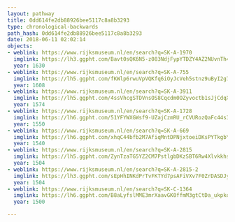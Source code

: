```yaml
---
layout: pathway
title: 0dd614fe2db88926bee5117c8a8b3293
type: chronological-backwards
path_hash: 0dd614fe2db88926bee5117c8a8b3293
date: 2018-06-11 02:02:14
objects:
- weblink: https://www.rijksmuseum.nl/en/search?q=SK-A-1970
  imglink: https://lh3.ggpht.com/Bavt0sQK6N5-z083NdjFypYTDZY4AZ2NUvnTh4j80BEnpk15qiZI7jB0CyWjtT3yp46mKbcC58iYxQ6hPmXsyiXJH74=s200
  year: 1630
- weblink: https://www.rijksmuseum.nl/en/search?q=SK-A-755
  imglink: https://lh5.ggpht.com/fKWlp6rwuVpVQKfq6iOyJcVeh5stnz9uByI2g7l4Y7xuLOgCBR9n93gBGU13TTkQYFIaFEM5Du5lQC6PgMeXHdeaBZc=s200
  year: 1608
- weblink: https://www.rijksmuseum.nl/en/search?q=SK-A-3911
  imglink: https://lh5.ggpht.com/4ssVhcgSTDVnsOS8Cqcdm0OZyvoctb1sJjCdqX3Kw3H7PHFff0zj1nUDl7ZpWR95HG8JiHK_agpbOMwHTnP0A3IIqA=s200
  year: 1574
- weblink: https://www.rijksmuseum.nl/en/search?q=SK-A-1728
  imglink: https://lh6.ggpht.com/51YFYWXGWsf9-UZajCzmRU_rCVURozQaFc44s3pgGC1A4Vv7I0NV-z5zUH7KeWqtktgNrH-ST9cTPDLOTZcBKx6Y3RQ=s200
  year: 1550
- weblink: https://www.rijksmuseum.nl/en/search?q=SK-A-669
  imglink: https://lh6.ggpht.com/xhqC44bfb2M7AfiqMntDPNjxtoeiDKsPYTkgbYpSKvbSTfRRcFFNfrGfawJ1UfhWeTcOYKdtbF0jpHoQVCPPKI1UI1sL=s200
  year: 1540
- weblink: https://www.rijksmuseum.nl/en/search?q=SK-A-2815
  imglink: https://lh5.ggpht.com/ZynTzaTG5YZ2CM7PstlgbDKzSBT6Rw4XlvkkhsTwiVzgNjP7x16DXMR1OqdqumSVE72nEWFyEIVwMsc6pH6hv_BgEEE=s200
  year: 1504
- weblink: https://www.rijksmuseum.nl/en/search?q=SK-A-2815-2
  imglink: https://lh3.ggpht.com/sEpHhINKdPrTvFKTYd7psAFiVXv7F0ZrDASDJyhg5-ewaLgMlgW-kYhvjJkzEQ_6Go_SapYRsF9zo1EmH6s5Uxb4Mvw=s200
  year: 1504
- weblink: https://www.rijksmuseum.nl/en/search?q=SK-C-1364
  imglink: https://lh6.ggpht.com/B8aLyfslMME3mrXaavGK0ffmM3gtCtDa_ukpkoCJPPScjj_fH5tdz3rDEBtWRG18ACZ0osPmQXNDq7oXLnMKfew3MAg=s200
  year: 1500

---
```

